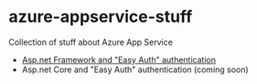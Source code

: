 # azure-appservice-stuff

Collection of stuff about Azure App Service


 - [Asp.net Framework and "Easy Auth" authentication](docs/easyauth_aspnetfw.md)
 - Asp.net Core and "Easy Auth" authentication (coming soon)
